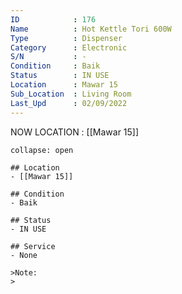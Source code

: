 ```yaml
---
ID            : 176
Name          : Hot Kettle Tori 600W
Type          : Dispenser
Category      : Electronic
S/N           : -
Condition     : Baik
Status        : IN USE
Location      : Mawar 15
Sub_Location  : Living Room
Last_Upd      : 02/09/2022
---
```



NOW LOCATION : [[Mawar 15]]

```ad-History
collapse: open

## Location
- [[Mawar 15]]

## Condition
- Baik

## Status
- IN USE

## Service
- None

>Note:
>


```
